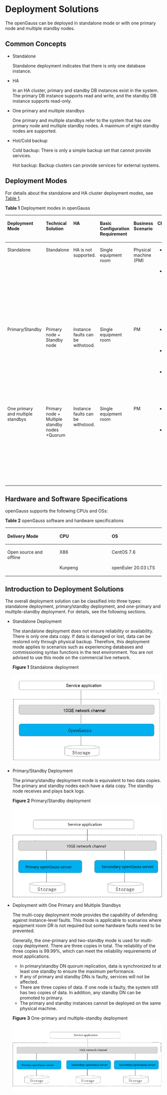 # Deployment Solutions<a name="EN-US_TOPIC_0251307662"></a>

The openGauss can be deployed in standalone mode or with one primary node and multiple standby nodes.

## Common Concepts<a name="section8443227204011"></a>

-   Standalone

    Standalone deployment indicates that there is only one database instance.

-   HA

    In an HA cluster, primary and standby DB instances exist in the system. The primary DB instance supports read and write, and the standby DB instance supports read-only.

-   One primary and multiple standbys

    One primary and multiple standbys refer to the system that has one primary node and multiple standby nodes. A maximum of eight standby nodes are supported.

-   Hot/Cold backup

    Cold backup: There is only a simple backup set that cannot provide services.

    Hot backup: Backup clusters can provide services for external systems.


## Deployment Modes<a name="section189157457406"></a>

For details about the standalone and HA cluster deployment modes, see  [Table 1](#en-us_topic_0243295239_en-us_topic_0240782908_table138801827134510).

**Table  1**  Deployment modes in openGauss

<a name="en-us_topic_0243295239_en-us_topic_0240782908_table138801827134510"></a>
<table><thead align="left"><tr id="en-us_topic_0243295239_en-us_topic_0240782908_row88806271452"><th class="cellrowborder" valign="top" width="7.830783078307831%" id="mcps1.2.8.1.1"><p id="en-us_topic_0243295239_en-us_topic_0240782908_p9880227184518"><a name="en-us_topic_0243295239_en-us_topic_0240782908_p9880227184518"></a><a name="en-us_topic_0243295239_en-us_topic_0240782908_p9880227184518"></a>Deployment Mode</p>
</th>
<th class="cellrowborder" valign="top" width="11.561156115611562%" id="mcps1.2.8.1.2"><p id="en-us_topic_0243295239_en-us_topic_0240782908_p1388836114920"><a name="en-us_topic_0243295239_en-us_topic_0240782908_p1388836114920"></a><a name="en-us_topic_0243295239_en-us_topic_0240782908_p1388836114920"></a>Technical Solution</p>
</th>
<th class="cellrowborder" valign="top" width="10.051005100510052%" id="mcps1.2.8.1.3"><p id="en-us_topic_0243295239_en-us_topic_0240782908_p133131537114919"><a name="en-us_topic_0243295239_en-us_topic_0240782908_p133131537114919"></a><a name="en-us_topic_0243295239_en-us_topic_0240782908_p133131537114919"></a>HA</p>
</th>
<th class="cellrowborder" valign="top" width="10.671067106710671%" id="mcps1.2.8.1.4"><p id="en-us_topic_0243295239_en-us_topic_0240782908_p6990111871915"><a name="en-us_topic_0243295239_en-us_topic_0240782908_p6990111871915"></a><a name="en-us_topic_0243295239_en-us_topic_0240782908_p6990111871915"></a>Basic Configuration Requirement</p>
</th>
<th class="cellrowborder" valign="top" width="10.41104110411041%" id="mcps1.2.8.1.5"><p id="en-us_topic_0243295239_en-us_topic_0240782908_p103111337154915"><a name="en-us_topic_0243295239_en-us_topic_0240782908_p103111337154915"></a><a name="en-us_topic_0243295239_en-us_topic_0240782908_p103111337154915"></a>Business Scenario</p>
</th>
<th class="cellrowborder" valign="top" width="20.99209920992099%" id="mcps1.2.8.1.6"><p id="en-us_topic_0243295239_en-us_topic_0240782908_p7880132764518"><a name="en-us_topic_0243295239_en-us_topic_0240782908_p7880132764518"></a><a name="en-us_topic_0243295239_en-us_topic_0240782908_p7880132764518"></a>Characteristics</p>
</th>
<th class="cellrowborder" valign="top" width="28.48284828482848%" id="mcps1.2.8.1.7"><p id="en-us_topic_0243295239_en-us_topic_0240782908_p1088012784511"><a name="en-us_topic_0243295239_en-us_topic_0240782908_p1088012784511"></a><a name="en-us_topic_0243295239_en-us_topic_0240782908_p1088012784511"></a>Technical Specifications</p>
</th>
</tr>
</thead>
<tbody><tr id="en-us_topic_0243295239_en-us_topic_0240782908_row18811277455"><td class="cellrowborder" valign="top" width="7.830783078307831%" headers="mcps1.2.8.1.1 "><p id="en-us_topic_0243295239_en-us_topic_0240782908_p9881162744520"><a name="en-us_topic_0243295239_en-us_topic_0240782908_p9881162744520"></a><a name="en-us_topic_0243295239_en-us_topic_0240782908_p9881162744520"></a>Standalone</p>
</td>
<td class="cellrowborder" valign="top" width="11.561156115611562%" headers="mcps1.2.8.1.2 "><p id="en-us_topic_0243295239_en-us_topic_0240782908_p288192718457"><a name="en-us_topic_0243295239_en-us_topic_0240782908_p288192718457"></a><a name="en-us_topic_0243295239_en-us_topic_0240782908_p288192718457"></a>Standalone</p>
</td>
<td class="cellrowborder" valign="top" width="10.051005100510052%" headers="mcps1.2.8.1.3 "><p id="en-us_topic_0243295239_en-us_topic_0240782908_p17881172714513"><a name="en-us_topic_0243295239_en-us_topic_0240782908_p17881172714513"></a><a name="en-us_topic_0243295239_en-us_topic_0240782908_p17881172714513"></a>HA is not supported.</p>
</td>
<td class="cellrowborder" valign="top" width="10.671067106710671%" headers="mcps1.2.8.1.4 "><p id="en-us_topic_0243295239_en-us_topic_0240782908_p1198919186193"><a name="en-us_topic_0243295239_en-us_topic_0240782908_p1198919186193"></a><a name="en-us_topic_0243295239_en-us_topic_0240782908_p1198919186193"></a>Single equipment room</p>
</td>
<td class="cellrowborder" valign="top" width="10.41104110411041%" headers="mcps1.2.8.1.5 "><p id="en-us_topic_0243295239_en-us_topic_0240782908_p868019214187"><a name="en-us_topic_0243295239_en-us_topic_0240782908_p868019214187"></a><a name="en-us_topic_0243295239_en-us_topic_0240782908_p868019214187"></a>Physical machine (PM)</p>
</td>
<td class="cellrowborder" valign="top" width="20.99209920992099%" headers="mcps1.2.8.1.6 "><a name="en-us_topic_0243295239_en-us_topic_0240782908_ul61827011712"></a><a name="en-us_topic_0243295239_en-us_topic_0240782908_ul61827011712"></a><ul id="en-us_topic_0243295239_en-us_topic_0240782908_ul61827011712"><li>No reliability and availability requirements for the system.</li><li>Used for trial use and commissioning.</li></ul>
</td>
<td class="cellrowborder" valign="top" width="28.48284828482848%" headers="mcps1.2.8.1.7 "><a name="en-us_topic_0243295239_en-us_topic_0240782908_ul83681420142312"></a><a name="en-us_topic_0243295239_en-us_topic_0240782908_ul83681420142312"></a><ul id="en-us_topic_0243295239_en-us_topic_0240782908_ul83681420142312"><li>RTO and RPO are uncontrollable.</li><li>Instance-level DR is not supported. The system is unavailable when instance faults occur.</li><li>Lost instance data cannot be restored.</li></ul>
</td>
</tr>
<tr id="en-us_topic_0243295239_en-us_topic_0240782908_row16881142774510"><td class="cellrowborder" valign="top" width="7.830783078307831%" headers="mcps1.2.8.1.1 "><p id="en-us_topic_0243295239_en-us_topic_0240782908_p8881192712456"><a name="en-us_topic_0243295239_en-us_topic_0240782908_p8881192712456"></a><a name="en-us_topic_0243295239_en-us_topic_0240782908_p8881192712456"></a>Primary/Standby</p>
</td>
<td class="cellrowborder" valign="top" width="11.561156115611562%" headers="mcps1.2.8.1.2 "><p id="en-us_topic_0243295239_en-us_topic_0240782908_p488172764514"><a name="en-us_topic_0243295239_en-us_topic_0240782908_p488172764514"></a><a name="en-us_topic_0243295239_en-us_topic_0240782908_p488172764514"></a>Primary node + Standby node</p>
</td>
<td class="cellrowborder" valign="top" width="10.051005100510052%" headers="mcps1.2.8.1.3 "><p id="en-us_topic_0243295239_en-us_topic_0240782908_p888116276453"><a name="en-us_topic_0243295239_en-us_topic_0240782908_p888116276453"></a><a name="en-us_topic_0243295239_en-us_topic_0240782908_p888116276453"></a>Instance faults can be withstood.</p>
</td>
<td class="cellrowborder" valign="top" width="10.671067106710671%" headers="mcps1.2.8.1.4 "><p id="en-us_topic_0243295239_en-us_topic_0240782908_p2988191815196"><a name="en-us_topic_0243295239_en-us_topic_0240782908_p2988191815196"></a><a name="en-us_topic_0243295239_en-us_topic_0240782908_p2988191815196"></a>Single equipment room</p>
</td>
<td class="cellrowborder" valign="top" width="10.41104110411041%" headers="mcps1.2.8.1.5 "><p id="en-us_topic_0243295239_en-us_topic_0240782908_p12948205813196"><a name="en-us_topic_0243295239_en-us_topic_0240782908_p12948205813196"></a><a name="en-us_topic_0243295239_en-us_topic_0240782908_p12948205813196"></a>PM</p>
</td>
<td class="cellrowborder" valign="top" width="20.99209920992099%" headers="mcps1.2.8.1.6 "><a name="en-us_topic_0243295239_en-us_topic_0240782908_ul617272701813"></a><a name="en-us_topic_0243295239_en-us_topic_0240782908_ul617272701813"></a><ul id="en-us_topic_0243295239_en-us_topic_0240782908_ul617272701813"><li>No network latency between nodes.</li><li>Instance faults in the cluster can be withstood.</li><li>Applicable to scenarios without high reliability requirements.</li></ul>
</td>
<td class="cellrowborder" valign="top" width="28.48284828482848%" headers="mcps1.2.8.1.7 "><a name="en-us_topic_0243295239_en-us_topic_0240782908_ul15571133112234"></a><a name="en-us_topic_0243295239_en-us_topic_0240782908_ul15571133112234"></a><ul id="en-us_topic_0243295239_en-us_topic_0240782908_ul15571133112234"><li>RPO=0</li><li>Instance fault RTO &lt; 10s</li><li>AZ-level DR is not supported.</li><li>Recommended maximum availability mode</li></ul>
</td>
</tr>
<tr id="en-us_topic_0243295239_en-us_topic_0240782908_row1188192764517"><td class="cellrowborder" valign="top" width="7.830783078307831%" headers="mcps1.2.8.1.1 "><p id="en-us_topic_0243295239_en-us_topic_0240782908_p12881102744520"><a name="en-us_topic_0243295239_en-us_topic_0240782908_p12881102744520"></a><a name="en-us_topic_0243295239_en-us_topic_0240782908_p12881102744520"></a>One primary and multiple standbys</p>
</td>
<td class="cellrowborder" valign="top" width="11.561156115611562%" headers="mcps1.2.8.1.2 "><p id="en-us_topic_0243295239_en-us_topic_0240782908_p28811277451"><a name="en-us_topic_0243295239_en-us_topic_0240782908_p28811277451"></a><a name="en-us_topic_0243295239_en-us_topic_0240782908_p28811277451"></a>Primary node + Multiple standby nodes +Quorum</p>
</td>
<td class="cellrowborder" valign="top" width="10.051005100510052%" headers="mcps1.2.8.1.3 "><p id="en-us_topic_0243295239_en-us_topic_0240782908_p1965812387151"><a name="en-us_topic_0243295239_en-us_topic_0240782908_p1965812387151"></a><a name="en-us_topic_0243295239_en-us_topic_0240782908_p1965812387151"></a>Instance faults can be withstood.</p>
</td>
<td class="cellrowborder" valign="top" width="10.671067106710671%" headers="mcps1.2.8.1.4 "><p id="en-us_topic_0243295239_en-us_topic_0240782908_p1098791801920"><a name="en-us_topic_0243295239_en-us_topic_0240782908_p1098791801920"></a><a name="en-us_topic_0243295239_en-us_topic_0240782908_p1098791801920"></a>Single equipment room</p>
</td>
<td class="cellrowborder" valign="top" width="10.41104110411041%" headers="mcps1.2.8.1.5 "><p id="en-us_topic_0243295239_en-us_topic_0240782908_p8591412192012"><a name="en-us_topic_0243295239_en-us_topic_0240782908_p8591412192012"></a><a name="en-us_topic_0243295239_en-us_topic_0240782908_p8591412192012"></a>PM</p>
</td>
<td class="cellrowborder" valign="top" width="20.99209920992099%" headers="mcps1.2.8.1.6 "><a name="en-us_topic_0243295239_en-us_topic_0240782908_ul1473717417212"></a><a name="en-us_topic_0243295239_en-us_topic_0240782908_ul1473717417212"></a><ul id="en-us_topic_0243295239_en-us_topic_0240782908_ul1473717417212"><li>No network latency between nodes.</li><li>Instance faults in the cluster can be withstood.</li></ul>
</td>
<td class="cellrowborder" valign="top" width="28.48284828482848%" headers="mcps1.2.8.1.7 "><a name="en-us_topic_0243295239_en-us_topic_0240782908_ul13758194392316"></a><a name="en-us_topic_0243295239_en-us_topic_0240782908_ul13758194392316"></a><ul id="en-us_topic_0243295239_en-us_topic_0240782908_ul13758194392316"><li>RPO=0</li><li>Instance fault RTO &lt; 10s</li><li>AZ-level DR is not supported.</li><li>Primary/Standby synchronization is recommended.</li><li>At least two copies and at most four copies are supported.</li></ul>
</td>
</tr>
</tbody>
</table>

## Hardware and Software Specifications<a name="en-us_topic_0243295239_en-us_topic_0240782908_section9327172719508"></a>

openGauss supports the following CPUs and OSs:

**Table  2**  openGauss software and hardware specifications

<a name="en-us_topic_0243295239_en-us_topic_0240782908_table112131848163420"></a>
<table><thead align="left"><tr id="en-us_topic_0243295239_en-us_topic_0240782908_row1521418485347"><th class="cellrowborder" valign="top" width="33.33333333333333%" id="mcps1.2.4.1.1"><p id="en-us_topic_0243295239_en-us_topic_0240782908_p521474873420"><a name="en-us_topic_0243295239_en-us_topic_0240782908_p521474873420"></a><a name="en-us_topic_0243295239_en-us_topic_0240782908_p521474873420"></a>Delivery Mode</p>
</th>
<th class="cellrowborder" valign="top" width="33.33333333333333%" id="mcps1.2.4.1.2"><p id="en-us_topic_0243295239_en-us_topic_0240782908_p182145480348"><a name="en-us_topic_0243295239_en-us_topic_0240782908_p182145480348"></a><a name="en-us_topic_0243295239_en-us_topic_0240782908_p182145480348"></a>CPU</p>
</th>
<th class="cellrowborder" valign="top" width="33.33333333333333%" id="mcps1.2.4.1.3"><p id="en-us_topic_0243295239_en-us_topic_0240782908_p1021415481346"><a name="en-us_topic_0243295239_en-us_topic_0240782908_p1021415481346"></a><a name="en-us_topic_0243295239_en-us_topic_0240782908_p1021415481346"></a>OS</p>
</th>
</tr>
</thead>
<tbody><tr id="en-us_topic_0243295239_en-us_topic_0240782908_row18214144823411"><td class="cellrowborder" rowspan="2" valign="top" width="33.33333333333333%" headers="mcps1.2.4.1.1 "><p id="en-us_topic_0243295239_en-us_topic_0240782908_p42141148193411"><a name="en-us_topic_0243295239_en-us_topic_0240782908_p42141148193411"></a><a name="en-us_topic_0243295239_en-us_topic_0240782908_p42141148193411"></a>Open source and offline</p>
</td>
<td class="cellrowborder" valign="top" width="33.33333333333333%" headers="mcps1.2.4.1.2 "><p id="en-us_topic_0243295239_en-us_topic_0240782908_p1214174883410"><a name="en-us_topic_0243295239_en-us_topic_0240782908_p1214174883410"></a><a name="en-us_topic_0243295239_en-us_topic_0240782908_p1214174883410"></a>X86</p>
</td>
<td class="cellrowborder" valign="top" width="33.33333333333333%" headers="mcps1.2.4.1.3 "><p id="en-us_topic_0243295239_en-us_topic_0240782908_p19214148183417"><a name="en-us_topic_0243295239_en-us_topic_0240782908_p19214148183417"></a><a name="en-us_topic_0243295239_en-us_topic_0240782908_p19214148183417"></a>CentOS 7.6</p>
</td>
</tr>
<tr id="en-us_topic_0243295239_en-us_topic_0240782908_row221414883410"><td class="cellrowborder" valign="top" headers="mcps1.2.4.1.1 "><p id="en-us_topic_0243295239_en-us_topic_0240782908_p11214164893414"><a name="en-us_topic_0243295239_en-us_topic_0240782908_p11214164893414"></a><a name="en-us_topic_0243295239_en-us_topic_0240782908_p11214164893414"></a>Kunpeng</p>
</td>
<td class="cellrowborder" valign="top" headers="mcps1.2.4.1.2 "><p id="en-us_topic_0243295239_en-us_topic_0240782908_p6214348143417"><a name="en-us_topic_0243295239_en-us_topic_0240782908_p6214348143417"></a><a name="en-us_topic_0243295239_en-us_topic_0240782908_p6214348143417"></a>openEuler 20.03 LTS</p>
</td>
</tr>
</tbody>
</table>

## Introduction to Deployment Solutions<a name="section1368015013424"></a>

The overall deployment solution can be classified into three types: standalone deployment, primary/standby deployment, and one-primary and multiple-standby deployment. For details, see the following sections.

-   Standalone Deployment

    The standalone deployment does not ensure reliability or availability. There is only one data copy. If data is damaged or lost, data can be restored only through physical backup. Therefore, this deployment mode applies to scenarios such as experiencing databases and commissioning syntax functions in the test environment. You are not advised to use this mode on the commercial live network.

    **Figure  1**  Standalone deployment<a name="en-us_topic_0243295241_en-us_topic_0243253012_fig1128133574111"></a>  
    

    ![](figures/en-us_image_0270750231.png)

-   Primary/Standby Deployment

    The primary/standby deployment mode is equivalent to two data copies. The primary and standby nodes each have a data copy. The standby node receives and plays back logs.

    **Figure  2**  Primary/Standby deployment<a name="en-us_topic_0243295242_en-us_topic_0243253013_fig1843505845112"></a>  
    ![](figures/primary-standby-deployment.png "primary-standby-deployment")

-   Deployment with One Primary and Multiple Standbys

    The multi-copy deployment mode provides the capability of defending against instance-level faults. This mode is applicable to scenarios where equipment room DR is not required but some hardware faults need to be prevented.

    Generally, the one-primary and two-standby mode is used for multi-copy deployment. There are three copies in total. The reliability of the three copies is 99.99%, which can meet the reliability requirements of most applications.

    -   In primary/standby DN quorum replication, data is synchronized to at least one standby to ensure the maximum performance.
    -   If any of primary and standby DNs is faulty, services will not be affected.
    -   There are three copies of data. If one node is faulty, the system still has two copies of data. In addition, any standby DN can be promoted to primary.
    -   The primary and standby instances cannot be deployed on the same physical machine.

    **Figure  3**  One-primary and multiple-standby deployment<a name="fig5294135131017"></a>  
    ![](figures/one-primary-and-multiple-standby-deployment.png "one-primary-and-multiple-standby-deployment")


